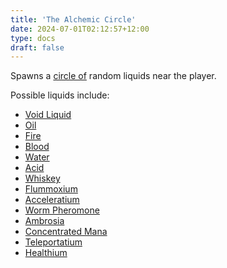 ```yaml
---
title: 'The Alchemic Circle'
date: 2024-07-01T02:12:57+12:00
type: docs
draft: false
---
```


Spawns a [circle of](https://noita.wiki.gg/wiki/Circle_of_%28Material%29) random liquids near the player.

Possible liquids include:
- [Void Liquid](https://noita.wiki.gg/wiki/Void_Liquid)
- [Oil](https://noita.wiki.gg/wiki/Oil)
- [Fire](https://noita.wiki.gg/wiki/Fire)
- [Blood](https://noita.wiki.gg/wiki/Blood)
- [Water](https://noita.wiki.gg/wiki/Water)
- [Acid](https://noita.wiki.gg/wiki/Acid)
- [Whiskey](https://noita.wiki.gg/wiki/Whiskey)
- [Flummoxium](https://noita.wiki.gg/wiki/Flummoxium)
- [Acceleratium](https://noita.wiki.gg/wiki/Acceleratium)
- [Worm Pheromone](https://noita.wiki.gg/wiki/Worm_Pheromone)
- [Ambrosia](https://noita.wiki.gg/wiki/Ambrosia)
- [Concentrated Mana](https://noita.wiki.gg/wiki/Concentrated_Mana)
- [Teleportatium](https://noita.wiki.gg/wiki/Teleportatium)
- [Healthium](https://noita.wiki.gg/wiki/Healthium)
